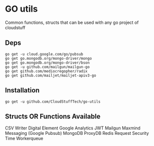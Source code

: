 # GO utils

Common functions, structs that can be used with any go project of cloudstuff

## Deps
```
go get -u cloud.google.com/go/pubsub
go get go.mongodb.org/mongo-driver/mongo
go get go.mongodb.org/mongo-driver/bson
go get -u github.com/mailgun/mailgun-go
go get github.com/mediocregopher/radix
go get github.com/mailjet/mailjet-apiv3-go
```
## Installation

```
go get -u github.com/CloudStuffTech/go-utils
```

## Structs OR Functions Available

CSV Writer
Digital Element
Google Analytics
JWT
Mailgun
Maxmind
Messaging (Google Pubsub)
MongoDB
ProxyDB
Redis
Request
Security
Time
Workerqueue
